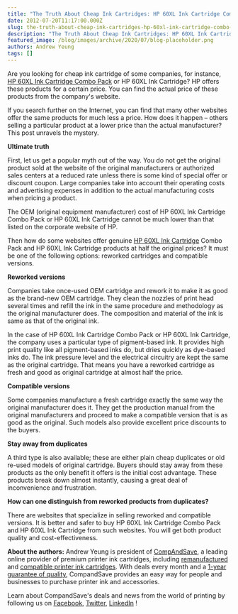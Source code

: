 ```yaml
---
title: "The Truth About Cheap Ink Cartridges: HP 60XL Ink Cartridge Combo Pack"
date: 2012-07-20T11:17:00.000Z
slug: the-truth-about-cheap-ink-cartridges-hp-60xl-ink-cartridge-combo-pack
description: "The Truth About Cheap Ink Cartridges: HP 60XL Ink Cartridge Combo Pack"
featured_image: /blog/images/archive/2020/07/blog-placeholder.png
authors: Andrew Yeung
tags: []
---
```


Are you looking for cheap ink cartridge of some companies, for instance, [HP 60XL Ink Cartridge Combo Pack](https://www.compandsave.com/hp/60xl-ink-cartridges/cc641wn-cc644wn-2-combo) or HP 60XL Ink Cartridge? HP offers these products for a certain price. You can find the actual price of these products from the company's website.

If you search further on the Internet, you can find that many other websites offer the same products for much less a price. How does it happen – others selling a particular product at a lower price than the actual manufacturer? This post unravels the mystery.

**Ultimate truth**

First, let us get a popular myth out of the way. You do not get the original product sold at the website of the original manufacturers or authorized sales centers at a reduced rate unless there is some kind of special offer or discount coupon. Large companies take into account their operating costs and advertising expenses in addition to the actual manufacturing costs when pricing a product.

The OEM (original equipment manufacturer) cost of HP 60XL Ink Cartridge Combo Pack or HP 60XL Ink Cartridge cannot be much lower than that listed on the corporate website of HP.

Then how do some websites offer genuine [HP 60XL Ink Cartridge](https://www.compandsave.com/hp/60xl-ink-cartridges/cc641wn-cc644wn-2-combo) Combo Pack and HP 60XL Ink Cartridge products at half the original prices? It must be one of the following options: reworked cartridges and compatible versions.

**Reworked versions**

Companies take once-used OEM cartridge and rework it to make it as good as the brand-new OEM cartridge. They clean the nozzles of print head several times and refill the ink in the same procedure and methodology as the original manufacturer does. The composition and material of the ink is same as that of the original ink.

In the case of HP 60XL Ink Cartridge Combo Pack or HP 60XL Ink Cartridge, the company uses a particular type of pigment-based ink. It provides high print quality like all pigment-based inks do, but dries quickly as dye-based inks do. The ink pressure level and the electrical circuitry are kept the same as the original cartridge. That means you have a reworked cartridge as fresh and good as original cartridge at almost half the price.

**Compatible versions**

Some companies manufacture a fresh cartridge exactly the same way the original manufacturer does it. They get the production manual from the original manufacturers and proceed to make a compatible version that is as good as the original. Such models also provide excellent price discounts to the buyers.

**Stay away from duplicates**

A third type is also available; these are either plain cheap duplicates or old re-used models of original cartridge. Buyers should stay away from these products as the only benefit it offers is the initial cost advantage. These products break down almost instantly, causing a great deal of inconvenience and frustration.

**How can one distinguish from reworked products from duplicates?** 

There are websites that specialize in selling reworked and compatible versions. It is better and safer to buy HP 60XL Ink Cartridge Combo Pack and HP 60XL Ink Cartridge from such websites. You will get both product quality and cost-effectiveness.

  
**About the authors:** Andrew Yeung is president of [CompAndSave](https://www.compandsave.com/), a leading online provider of premium printer ink cartridges, including [remanufactured](https://www.compandsave.com/help) and [compatible printer ink cartridges](https://www.compandsave.com/help). With deals every month and a [1-year guarantee of quality](https://www.compandsave.com/help), CompandSave provides an easy way for people and businesses to purchase printer ink and accessories.

Learn about CompandSave's deals and news from the world of printing by following us on [Facebook](https://www.facebook.com/compandsave.ink), [Twitter](https://twitter.com/compandsave), [LinkedIn](https://www.linkedin.com) !